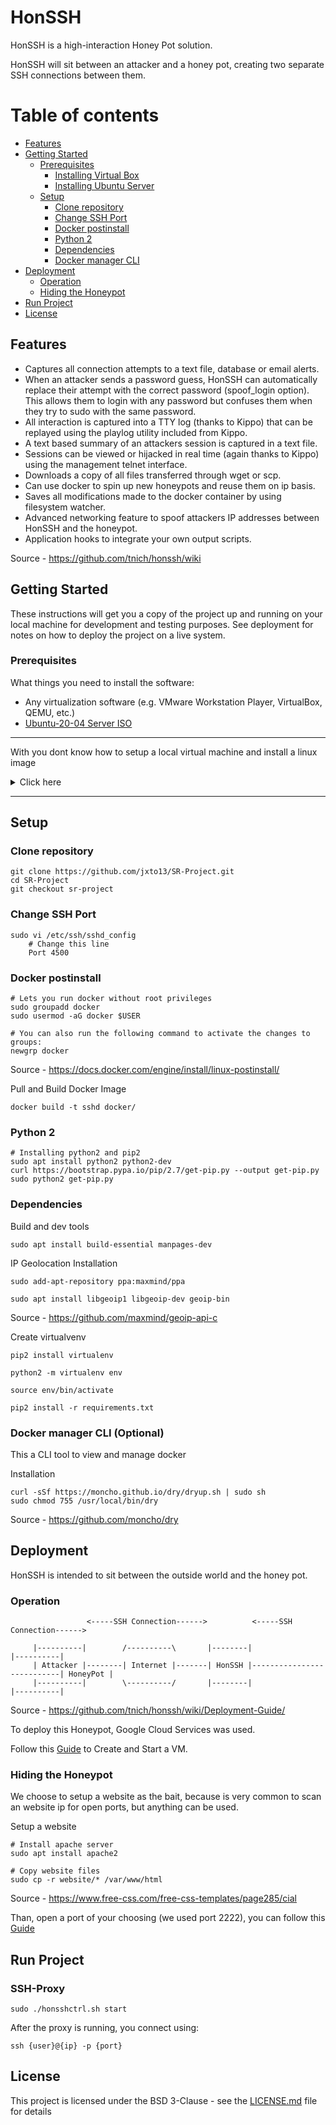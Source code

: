 # HonSSH

HonSSH is a high-interaction Honey Pot solution. 

HonSSH will sit between an attacker and a honey pot, creating two separate SSH connections between them.

# Table of contents
- [Features](#features)
- [Getting Started](#getting-started)
    - [Prerequisites](#prerequisites)
        - [Installing Virtual Box](#installing-virtual-box)
        - [Installing Ubuntu Server](#installing-ubuntu-server)
    - [Setup](#setup)
        - [Clone repository](#clone-repository)
        - [Change SSH Port](#change-ssh-port)
        - [Docker postinstall](#docker-postinstall)
        - [Python 2](#python-2)
        - [Dependencies](#dependencies)
        - [Docker manager CLI](#docker-manager-cli)
- [Deployment](#deployment)
    - [Operation](#operation)
    - [Hiding the Honeypot](#hiding-the-honeypot)
- [Run Project](#run-project)
- [License](#license)


## Features
 * Captures all connection attempts to a text file, database or email alerts.
 * When an attacker sends a password guess, HonSSH can automatically replace their attempt with the correct password (spoof_login option). This allows them to login with any password but confuses them when they try to sudo with the same password.
 * All interaction is captured into a TTY log (thanks to Kippo) that can be replayed using the playlog utility included from Kippo.
 * A text based summary of an attackers session is captured in a text file.
 * Sessions can be viewed or hijacked in real time (again thanks to Kippo) using the management telnet interface. 
 * Downloads a copy of all files transferred through wget or scp. 
 * Can use docker to spin up new honeypots and reuse them on ip basis.
 * Saves all modifications made to the docker container by using filesystem watcher.
 * Advanced networking feature to spoof attackers IP addresses between HonSSH and the honeypot.
 * Application hooks to integrate your own output scripts. 

Source - https://github.com/tnich/honssh/wiki

## Getting Started

These instructions will get you a copy of the project up and running on your local machine for development and testing purposes. See deployment for notes on how to deploy the project on a live system.

### Prerequisites

What things you need to install the software:

- Any virtualization software (e.g. VMware Workstation Player, VirtualBox, QEMU, etc.)
- [Ubuntu-20-04 Server ISO](https://ubuntu.com/download/server)

---

With you dont know how to setup a local virtual machine and install a linux image

<details>

<summary>Click here</summary>

### Installing Virtual Box

A step by step on creating your first virtual machine using [Virtual Box](https://www.virtualbox.org/wiki/Downloads)

**VirtualBox Manager**

![VirtualBox Manager](https://www.virtualbox.org/manual/images/virtualbox-main-empty.png)

**Creating Your First Virtual Machine**

Click New in the VirtualBox Manager window. The Create Virtual Machine wizard is shown.

![Virtual Machine Wizard](https://www.virtualbox.org/manual/images/create-vm-1.png)

- **ISO Image** - Select the ISO image file, Ubuntu-20-04 Server previously mentioned in [prerequisites](#prerequisites).
- **Type and Version** - Select "Linux" for the Type and "Ubuntu 64bit" for the Version. 

**Setup Hardware**

Click "Next", the default values are optimized for your hardware.

![Hardware](https://www.virtualbox.org/manual/images/create-vm-3.png)

**Setup Virtual Hard Disk**

Click "Next", the default value is enought for the project.

![Virtual Hard Disk*](https://www.virtualbox.org/manual/images/create-vm-4.png)

Click "Next" until the end. 

Source - https://www.virtualbox.org/manual/ch01.html

### Installing Ubuntu Server

Start the virtual machine by Double-clicking on the VM's entry in the machine list in VirtualBox Manager.

**Language selection**

![Language selection](https://ubuntucommunity.s3.dualstack.us-east-2.amazonaws.com/original/2X/9/92bda8a0ed1ed1ac3137015191ee81e69c38ff3d.png)

**Refresh**

![Refresh](https://ubuntucommunity.s3.dualstack.us-east-2.amazonaws.com/original/2X/9/924950b31519ac77263f87943c75db0dd70e6ba5.png)

**Keyboard**

![Keyboard](https://ubuntucommunity.s3.dualstack.us-east-2.amazonaws.com/original/2X/d/d18d2a56923b5ced7b2484bd94e9e04ba0c6b0ae.png)

**Network**

![Network](https://ubuntucommunity.s3.dualstack.us-east-2.amazonaws.com/original/2X/2/28369a33c14efbbd4769a17e7235666b4c908d1a.png)


**Proxy**

![Proxy](https://ubuntucommunity.s3.dualstack.us-east-2.amazonaws.com/original/2X/6/6c7f84e37cda91e797f62b61148e10d1aa93c056.png)


**Mirror**

![Mirror](https://ubuntucommunity.s3.dualstack.us-east-2.amazonaws.com/original/2X/3/30b527e810914da07ab11c3448750868809f88ac.png)

**Storage**

![Storage](https://ubuntucommunity.s3.dualstack.us-east-2.amazonaws.com/original/2X/7/7484e986d5be44cf83952ede99e2bb8aaf9ed9c7.png)

![Storage2](https://ubuntucommunity.s3.dualstack.us-east-2.amazonaws.com/original/2X/c/cc7abf276409bdb9cb0d653f700785c421afe332.png)

**Identity**

![Identity](https://ubuntucommunity.s3.dualstack.us-east-2.amazonaws.com/original/2X/9/9e79b5ead9b27622c6eccb3e075bbafc8d6644dd.png)

The default user will be an administrator, able to use sudo

**SSH**

![SSH](https://ubuntucommunity.s3.dualstack.us-east-2.amazonaws.com/original/2X/f/fb7af722915a3fd55954df01e8ea418846055123.png)

Select "Install OpenSSH server".

**Snaps**

![Snaps](https://ubuntucommunity.s3.dualstack.us-east-2.amazonaws.com/original/2X/3/3bd814edad81fbdfd8a13d3c8b5e79eb2a55293c.png)

Select "docker".

**Installation logs**

![Installation logs](https://ubuntucommunity.s3.dualstack.us-east-2.amazonaws.com/original/2X/2/2e77da21332fcf631c1995271b58518a87b2dbd1.png)

Reboot and the installation is complete.

Source - https://ubuntu.com/server/docs/install/step-by-step

</details>

---

## Setup

### Clone repository

    git clone https://github.com/jxto13/SR-Project.git
    cd SR-Project
    git checkout sr-project

### Change SSH Port

    sudo vi /etc/ssh/sshd_config
        # Change this line
        Port 4500

### Docker postinstall

    # Lets you run docker without root privileges 
    sudo groupadd docker
    sudo usermod -aG docker $USER

    # You can also run the following command to activate the changes to groups:
    newgrp docker

Source - https://docs.docker.com/engine/install/linux-postinstall/

Pull and Build Docker Image

    docker build -t sshd docker/


### Python 2

    # Installing python2 and pip2
    sudo apt install python2 python2-dev
    curl https://bootstrap.pypa.io/pip/2.7/get-pip.py --output get-pip.py
    sudo python2 get-pip.py

### Dependencies 
Build and dev tools

    sudo apt install build-essential manpages-dev 

IP Geolocation Installation

    sudo add-apt-repository ppa:maxmind/ppa

    sudo apt install libgeoip1 libgeoip-dev geoip-bin
    
Source - https://github.com/maxmind/geoip-api-c

Create virtualvenv

    pip2 install virtualenv

    python2 -m virtualenv env

    source env/bin/activate

    pip2 install -r requirements.txt





### Docker manager CLI (Optional)
This a CLI tool to view and manage docker

Installation

    curl -sSf https://moncho.github.io/dry/dryup.sh | sudo sh
    sudo chmod 755 /usr/local/bin/dry

Source - https://github.com/moncho/dry


## Deployment

HonSSH is intended to sit between the outside world and the honey pot.

### Operation

                     <-----SSH Connection------>          <-----SSH Connection------>
        
         |----------|        /----------\       |--------|                           |----------|
         | Attacker |--------| Internet |-------| HonSSH |---------------------------| HoneyPot |
         |----------|        \----------/       |--------|                           |----------|

Source - https://github.com/tnich/honssh/wiki/Deployment-Guide/

To deploy this Honeypot, Google Cloud Services was used.

Follow this [Guide](https://cloud.google.com/compute/docs/instances/create-start-instance) to Create and Start a VM. 

### Hiding the Honeypot
We choose to setup a website as the bait, because is very common to scan an website ip for open ports, but anything can be used.

Setup a website

    # Install apache server
    sudo apt install apache2

    # Copy website files
    sudo cp -r website/* /var/www/html

Source - https://www.free-css.com/free-css-templates/page285/cial

Than, open a port of your choosing (we used port 2222), you can follow this [Guide]( https://cloud.google.com/vpc/docs/using-firewalls)

## Run Project

### SSH-Proxy

    sudo ./honsshctrl.sh start
    
After the proxy is running, you connect using:

    ssh {user}@{ip} -p {port}



## License

This project is licensed under the BSD 3-Clause - see the [LICENSE.md](LICENSE.md) file for details
